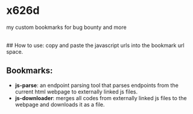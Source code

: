 # x626d
my custom bookmarks for bug bounty and more

<br>
## How to use:
copy and paste the javascript urls into the bookmark url space.


## Bookmarks:

- **js-parse**: an endpoint parsing tool that parses endpoints from the current html webpage to externally linked js files.
- **js-downloader**: merges all codes from externally linked js files to the webpage and downloads it as a file.
